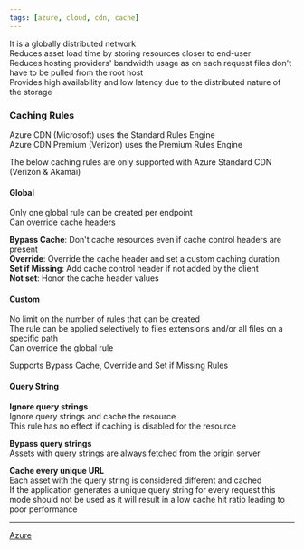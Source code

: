 ```yaml
---
tags: [azure, cloud, cdn, cache]
---
```


It is a globally distributed network  
Reduces asset load time by storing resources closer to end-user  
Reduces hosting providers' bandwidth usage as on each request files don't have to be pulled from the root host  
Provides high availability and low latency due to the distributed nature of the storage

### Caching Rules

Azure CDN (Microsoft) uses the Standard Rules Engine  
Azure CDN Premium (Verizon) uses the Premium Rules Engine

The below caching rules are only supported with Azure Standard CDN (Verizon & Akamai)  

#### Global
Only one global rule can be created per endpoint  
Can override cache headers

**Bypass Cache**: Don't cache resources even if cache control headers are present  
**Override**: Override the cache header and set a custom caching duration  
**Set if Missing**: Add cache control header if not added by the client  
**Not set**: Honor the cache header values

#### Custom
No limit on the number of rules that can be created  
The rule can be applied selectively to files extensions and/or all files on a specific path  
Can override the global rule  

Supports Bypass Cache, Override and Set if Missing Rules

#### Query String
**Ignore query strings**  
Ignore query strings and cache the resource  
This rule has no effect if caching is disabled for the resource  

**Bypass query strings**  
Assets with query strings are always fetched from the origin server  

**Cache every unique URL**  
Each asset with the query string is considered different and cached  
If the application generates a unique query string for every request this mode should not be used as it will result in a low cache hit ratio leading to poor performance

---

[Azure](../../Azure.md)
